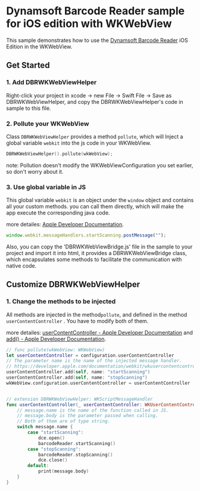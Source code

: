 # Dynamsoft Barcode Reader sample for iOS edition with WKWebView

This sample demonstrates how to use the [Dynamsoft Barcode Reader](https://www.dynamsoft.com/barcode-reader/overview/) iOS Edition in the WKWebView.



## Get Started

### 1. Add DBRWKWebViewHelper

Right-click your project in xcode -> new File -> Swift File -> Save as DBRWKWebViewHelper, and copy the DBRWKWebViewHelper's code in sample to this file.

### 2. Pollute your WKWebView

Class `DBRWKWebViewHelper` provides a method `pollute`, which will Inject a global variable `webkit` into the js code in your WKWebView. 

```swift
DBRWKWebViewHelper().pollute(wkWebView);
```

note: Pollution doesn't modify the WKWebViewConfiguration you set earlier, so don't worry about it.

### 3. Use global variable in JS

This global variable `webkit` is an object under the `window` object and contains all your custom methods. you can call them directly, which will make the app execute the corresponding java code.

more detailes: [Apple Developer Documentation](https://developer.apple.com/documentation/webkit/wkscriptmessagehandler).

```javascript
window.webkit.messageHandlers.startScanning.postMessage("");
```

Also, you can copy the 'DBRWKWebViewBridge.js' file in the sample to your project and import it into html, it provides a DBRWKWebViewBridge class, which encapsulates some methods to facilitate the communication with native code.



## Customize DBRWKWebViewHelper

### 1. Change the methods to be injected

All methods are injected in the method`pollute`, and defined in the method `userContentController` .  You have to modify both of them.

more detailes: [ userContentController - Apple Developer Documentation](https://developer.apple.com/documentation/webkit/wkscriptmessagehandler/1396222-usercontentcontroller) and [add() - Apple Developer Documentation](https://developer.apple.com/documentation/webkit/wkusercontentcontroller/1537172-add).

```swift
// func pollute(wkWebView: WKWebView)
let userContentController = configuration.userContentController
// The parameter name is the name of the injected message handler.
// https://developer.apple.com/documentation/webkit/wkusercontentcontroller/1537172-add
userContentController.add(self, name: "startScanning")
userContentController.add(self, name: "stopScanning")
wkWebView.configuration.userContentController = userContentController


// extension DBRWKWebViewHelper: WKScriptMessageHandler
func userContentController(_ userContentController: WKUserContentController, didReceive message: WKScriptMessage) {
    // message.name is the name of the function called in JS.
    // message.body is the parameter passed when calling.
    // Both of them are of type string.
    switch message.name {
        case "startScanning":
            dce.open()
            barcodeReader.startScanning()
        case "stopScanning":
            barcodeReader.stopScanning()
            dce.close()
        default:
            print(message.body)
    }
}
```
